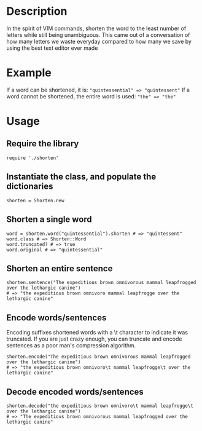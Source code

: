 # Description

In the spirit of VIM commands, shorten the word to the least number of letters while still being unambiguous. This came out of a conversation of how many letters we waste everyday compared to how many we save by using the best text editor ever made

# Example

If a word can be shortened, it is: `"quintessential" => "quintessent"`
If a word cannot be shortened, the entire word is used: `"the" => "the"`

# Usage

## Require the library
    require './shorten'

## Instantiate the class, and populate the dictionaries
    shorten = Shorten.new

## Shorten a single word
    word = shorten.word("quintessential").shorten # => "quintessent"
    word.class # => Shorten::Word
    word.truncated? # => true
    word.original # => "quintessential"

## Shorten an entire sentence
    shorten.sentence("The expeditious brown omnivorous mammal leapfrogged over the lethargic canine")
    # => "the expeditious brown omnivoro mammal leapfrogge over the lethargic canine"

## Encode words/sentences
Encoding suffixes shortened words with a \t character to indicate it was truncated. If you are just crazy enough, you can truncate and encode sentences as a poor man's compression algorithm.

    shorten.encode("The expeditious brown omnivorous mammal leapfrogged over the lethargic canine")
    # => "the expeditious brown omnivoro\t mammal leapfrogge\t over the lethargic canine"

## Decode encoded words/sentences
    shorten.decode("the expeditious brown omnivoro\t mammal leapfrogge\t over the lethargic canine")
    # => "The expeditious brown omnivorous mammal leapfrogged over the lethargic canine"
